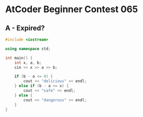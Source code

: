 # AtCoder Beginner Contest 065
## A - Expired?
```cpp
#include <iostream>

using namespace std;

int main() {
    int x, a, b;
    cin >> x >> a >> b;

    if (b - a <= 0) {
        cout << "delicious" << endl;
    } else if (b - a <= x) {
        cout << "safe" << endl;
    } else {
        cout << "dangerous" << endl;
    }
}
```
